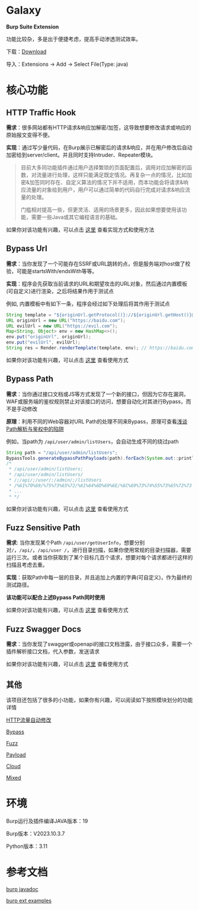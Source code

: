 ﻿# Galaxy

**Burp Suite Extension**

功能比较杂，多是出于便捷考虑，提高手动渗透测试效率。

下载：[Download](https://github.com/outlaws-bai/Galaxy/releases)

导入：Extensions -> Add -> Select File(Type: java)

# 核心功能

## HTTP Traffic Hook

**需求**：很多网站都有HTTP请求&响应加解密/加签，这导致想要修改请求或响应的原始报文变得不便。

**实现**：通过写少量代码，在Burp展示已解密后的请求&响应，并在用户修改后自动加密给到server/client。并且同时支持Intruder、Repeater模块。

> 目前大多同功能插件通过用户选择繁琐的页面配置后，调用对应加解密的函数，对流量进行处理，这样只能满足既定情况。再复杂一点的情况，比如加密&加签同时存在、自定义算法的情况下并不适用，而本功能会将请求&响应流量的对象给到用户，用户可以通过简单的代码自行完成对请求&响应流量的处理。
>
> 门槛相对提高一些，但更灵活、适用的场景更多，因此如果想要使用该功能，需要一些Java或其它编程语言的基础。

如果你对该功能有兴趣，可以点击 [这里](https://github.com/outlaws-bai/Galaxy/blob/main/docs/HTTP%E6%B5%81%E9%87%8F%E8%87%AA%E5%8A%A8%E4%BF%AE%E6%94%B9.md#http-traffic-hook) 查看实现方式和使用方法

## Bypass Url

**需求**：当你发现了一个可能存在SSRF或URL跳转的点，但是服务端对host做了校验，可能是startsWith/endsWith等等。

**实现**：程序会先获取当前请求的URL和期望攻击的URL对象，然后通过内置模板(可自定义)进行渲染，之后将结果作用于测试点

例如, 内置模板中有如下一条，程序会经过如下处理后将其作用于测试点
```java
String template = "${originUrl.getProtocol()}://${originUrl.getHost()}@${evilUrl.getHost()}";
URL originUrl = new URL("https://baidu.com");
URL evilUrl = new URL("https://evil.com");
Map<String, Object> env = new HashMap<>();
env.put("originUrl", originUrl);
env.put("evilUrl", evilUrl);
String res = Render.renderTemplate(template, env); // https://baidu.com@evil.com
```

如果你对该功能有兴趣，可以点击 [这里](https://github.com/outlaws-bai/Galaxy/blob/main/docs/Bypass.md#bypass-url) 查看使用方式

## Bypass Path

**需求**：当你通过接口文档或JS等方式发现了一个新的接口，但因为它存在漏洞，WAF或服务端的鉴权规则禁止对该接口的访问，想要自动化对其进行Bypass，而不是手动修改

**原理**：利用不同的Web容器对URL Path的处理不同来Bypass，原理可查看[浅谈Path解析与鉴权中的陷阱](https://tttang.com/archive/1899/)

例如，当path为 `/api/user/admin/listUsers`，会自动生成不同的绕过path
```java
String path = "/api/user/admin/listUsers";
BypassTools.generateBypassPathPayloads(path).forEach(System.out::println);
/*
 * /api/user/admin/listUsers;
 * /api/user/admin/listUsers/
 * /;/api/;/user/;/admin/;/listUsers
 * /%61%70%69/%75%73%65%72/%61%64%6D%69%6E/%6C%69%73%74%55%73%65%72%73
 * ...
 * */
```

如果你对该功能有兴趣，可以点击 [这里](https://github.com/outlaws-bai/Galaxy/blob/main/docs/Bypass.md#bypass-path) 查看使用方式

## Fuzz Sensitive Path

**需求**: 当你发现某个Path `/api/user/getUserInfo`，想要分别对`/`，`/api/`，`/api/user
/`，进行目录扫描，如果你使用常规的目录扫描器，需要运行三次。或者当你获取到了某个目标几百个请求，想要对每个请求都进行这样的扫描且考虑去重。

**实现**：获取Path中每一层的目录，并且追加上内置的字典(可自定义)，作为最终的测试路径。

**该功能可以配合上述Bypass Path同时使用**

如果你对该功能有兴趣，可以点击 [这里](https://github.com/outlaws-bai/Galaxy/blob/main/docs/Fuzz.md#fuzz-sensitive-path) 查看使用方式

## Fuzz Swagger Docs

**需求**：当你发现了swagger或openapi的接口文档泄露，由于接口众多，需要一个插件解析接口文档，代入参数，发送请求

如果你对该功能有兴趣，可以点击 [这里](https://github.com/outlaws-bai/Galaxy/blob/main/docs/Fuzz.md#fuzz-swagger-docs) 查看使用方式

## 其他

该项目还包括了很多的小功能，如果你有兴趣，可以阅读如下按照模块划分的功能详情

[HTTP流量自动修改](https://github.com/outlaws-bai/Galaxy/blob/main/docs/HTTP%E6%B5%81%E9%87%8F%E8%87%AA%E5%8A%A8%E4%BF%AE%E6%94%B9.md)

[Bypass](https://github.com/outlaws-bai/Galaxy/blob/main/docs/Bypass.md)

[Fuzz](https://github.com/outlaws-bai/Galaxy/blob/main/docs/Fuzz.md)

[Payload](https://github.com/outlaws-bai/Galaxy/blob/main/docs/Payload.md)

[Cloud](https://github.com/outlaws-bai/Galaxy/blob/main/docs/Cloud.md)

[Mixed](https://github.com/outlaws-bai/Galaxy/blob/main/docs/Mixed.md)

# 环境

Burp运行及插件编译JAVA版本：19

Burp版本：V2023.10.3.7

Python版本：3.11

# 参考文档

[burp javadoc](https://portswigger.github.io/burp-extensions-montoya-api/javadoc/burp/api/montoya/MontoyaApi.html)

[burp ext examples](https://github.com/PortSwigger/burp-extensions-montoya-api-examples)

